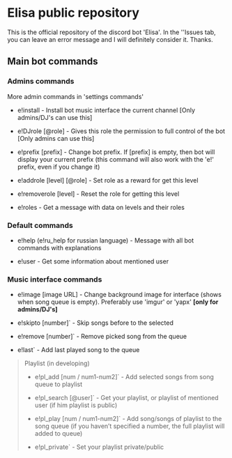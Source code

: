 # Elisa public repository

This is the official repository of the discord bot 'Elisa'. In the ''Issues tab, you can leave an error message and I will definitely consider it. Thanks.

  ## Main bot commands

### Admins commands
More admin commands in 'settings commands'

- e!install - Install bot music interface the current channel [Only admins/DJ's can use this]

- e!DJrole [@role] - Gives this role the permission to full control of the bot [Only admins can use this]

- e!prefix [prefix] - Change bot prefix. If [prefix] is empty, then bot will display your current prefix (this command will also work with the 'e!' prefix, even if you change it)

- e!addrole [level] [@role] - Set role as a reward for get this level

- e!removerole [level] - Reset the role for getting this level

- e!roles - Get a message with data on levels and their roles


### Default commands

- e!help (e!ru_help for russian language) - Message with all bot commands with explanations

- e!user - Get some information about mentioned user

### Music interface commands

- e!image [image URL] - Change background image for interface (shows when song queue is empty). Preferably use 'imgur' or 'yapx' **[only for admins/DJ's]**

- e!skipto [number]` - Skip songs before to the selected

- e!remove [number]` - Remove picked song from the queue

- e!last` - Add last played song to the queue

> Playlist (in developing)
>
>- e!pl_add [num / num1-num2]` - Add selected songs from song queue to playlist
>
>- e!pl_search [@user]` - Get your playlist, or playlist of mentioned user (if him playlist is public)
>
>- e!pl_play [num / num1-num2]` - Add song/songs of playlist to the song queue (if you haven’t specified a number, the full playlist will added to queue)
>
>- e!pl_private` - Set your playlist private/public
